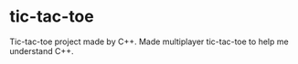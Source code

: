 # tic-tac-toe
Tic-tac-toe project made by C++. Made multiplayer tic-tac-toe to help me understand C++.
